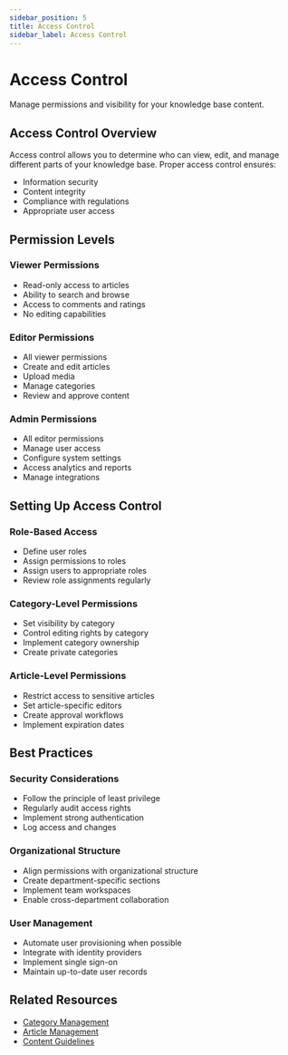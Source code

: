 ```yaml
---
sidebar_position: 5
title: Access Control
sidebar_label: Access Control
---
```


# Access Control

Manage permissions and visibility for your knowledge base content.

## Access Control Overview

Access control allows you to determine who can view, edit, and manage different parts of your knowledge base. Proper access control ensures:

- Information security
- Content integrity
- Compliance with regulations
- Appropriate user access

## Permission Levels

### Viewer Permissions
- Read-only access to articles
- Ability to search and browse
- Access to comments and ratings
- No editing capabilities

### Editor Permissions
- All viewer permissions
- Create and edit articles
- Upload media
- Manage categories
- Review and approve content

### Admin Permissions
- All editor permissions
- Manage user access
- Configure system settings
- Access analytics and reports
- Manage integrations

## Setting Up Access Control

### Role-Based Access
- Define user roles
- Assign permissions to roles
- Assign users to appropriate roles
- Review role assignments regularly

### Category-Level Permissions
- Set visibility by category
- Control editing rights by category
- Implement category ownership
- Create private categories

### Article-Level Permissions
- Restrict access to sensitive articles
- Set article-specific editors
- Create approval workflows
- Implement expiration dates

## Best Practices

### Security Considerations
- Follow the principle of least privilege
- Regularly audit access rights
- Implement strong authentication
- Log access and changes

### Organizational Structure
- Align permissions with organizational structure
- Create department-specific sections
- Implement team workspaces
- Enable cross-department collaboration

### User Management
- Automate user provisioning when possible
- Integrate with identity providers
- Implement single sign-on
- Maintain up-to-date user records

## Related Resources

- [Category Management](./category-management.md)
- [Article Management](./article-management.md)
- [Content Guidelines](./content-guidelines.md)
